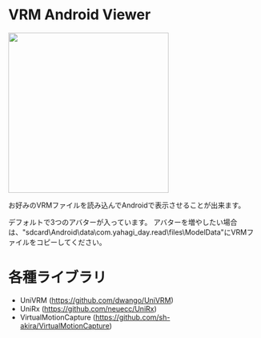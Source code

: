 # VRM Android Viewer
<img src="mov.gif" width="320px">

お好みのVRMファイルを読み込んでAndroidで表示させることが出来ます。

デフォルトで3つのアバターが入っています。
アバターを増やしたい場合は、"sdcard\Android\data\com.yahagi_day.read\files\ModelData\"にVRMファイルをコピーしてください。

# 各種ライブラリ
- UniVRM (https://github.com/dwango/UniVRM)
- UniRx (https://github.com/neuecc/UniRx)
- VirtualMotionCapture (https://github.com/sh-akira/VirtualMotionCapture)
